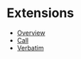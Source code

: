 # Extensions
- [Overview](./5_extensions/1_overview.md)
- [Call](./5_extensions/2_call.md)
- [Verbatim](./5_extensions/3_verbatim.md)